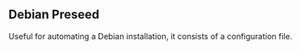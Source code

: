 ## Debian Preseed
Useful for automating a Debian installation, it consists of a configuration file.

